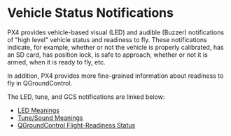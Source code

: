 # Vehicle Status Notifications

PX4 provides vehicle-based visual (LED) and audible (Buzzer) notifications of "high level" vehicle status and readiness to fly. These notifications indicate, for example, whether or not the vehicle is properly calibrated, has an SD card, has position lock, is safe to approach, whether or not it is armed, when it is ready to fly, etc.

In addition, PX4 provides more fine-grained information about readiness to fly in QGroundControl.

The LED, tune, and GCS notifications are linked below:

* [LED Meanings](../getting_started/led_meanings.md)
* [Tune/Sound Meanings](../getting_started/tunes.md)
* [QGroundControl Flight-Readiness Status](../flying/pre_flight_checks.md)